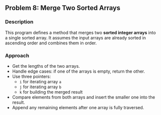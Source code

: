 ## Problem 8: Merge Two Sorted Arrays

### Description

This program defines a method that merges two **sorted integer arrays** into a single sorted array. It assumes the input arrays are already sorted in ascending order and combines them in order.

### Approach

- Get the lengths of the two arrays.
- Handle edge cases: if one of the arrays is empty, return the other.
- Use three pointers:
  - `i` for iterating array `a`
  - `j` for iterating array `b`
  - `k` for building the merged result
- Compare elements from both arrays and insert the smaller one into the result.
- Append any remaining elements after one array is fully traversed.

